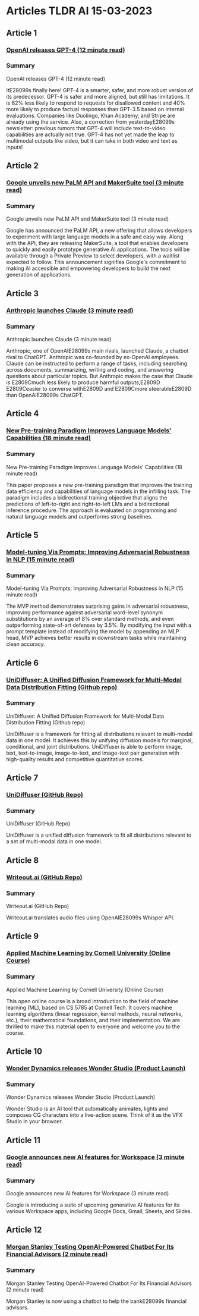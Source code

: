 # Articles TLDR AI 15-03-2023

## Article 1
### [OpenAI releases GPT-4 (12 minute read)](https://tldr.tech)
### Summary 
 OpenAI releases GPT-4 (12 minute read)

ItE28099s finally here! GPT-4 is a smarter, safer, and more robust version of its predecessor. GPT-4 is safer and more aligned, but still has limitations. It is 82% less likely to respond to requests for disallowed content and 40% more likely to produce factual responses than GPT-3.5 based on internal evaluations. Companies like Duolingo, Khan Academy, and Stripe are already using the service. Also, a correction from yesterdayE28099s newsletter: previous rumors that GPT-4 will include text-to-video capabilities are actually not true. GPT-4 has not yet made the leap to multimodal outputs like video, but it can take in both video and text as inputs!

## Article 2
### [Google unveils new PaLM API and MakerSuite tool (3 minute read)](https://tldr.tech)
### Summary 
 Google unveils new PaLM API and MakerSuite tool (3 minute read)

Google has announced the PaLM API, a new offering that allows developers to experiment with large language models in a safe and easy way. Along with the API, they are releasing MakerSuite, a tool that enables developers to quickly and easily prototype generative AI applications. The tools will be available through a Private Preview to select developers, with a waitlist expected to follow. This announcement signifies Google's commitment to making AI accessible and empowering developers to build the next generation of applications.

## Article 3
### [Anthropic launches Claude (3 minute read)](https://tldr.tech)
### Summary 
 Anthropic launches Claude (3 minute read)

Anthropic, one of OpenAIE28099s main rivals, launched Claude, a chatbot rival to ChatGPT. Anthropic was co-founded by ex-OpenAI employees. Claude can be instructed to perform a range of tasks, including searching across documents, summarizing, writing and coding, and answering questions about particular topics. But Anthropic makes the case that Claude is E2809Cmuch less likely to produce harmful outputs,E2809D E2809Ceasier to converse withE2809D and E2809Cmore steerableE2809D than OpenAIE28099s ChatGPT.

## Article 4
### [New Pre-training Paradigm Improves Language Models' Capabilities (18 minute read)](https://tldr.tech)
### Summary 
 New Pre-training Paradigm Improves Language Models' Capabilities (18 minute read)

This paper proposes a new pre-training paradigm that improves the training data efficiency and capabilities of language models in the infilling task. The paradigm includes a bidirectional training objective that aligns the predictions of left-to-right and right-to-left LMs and a bidirectional inference procedure. The approach is evaluated on programming and natural language models and outperforms strong baselines.</span>

## Article 5
### [Model-tuning Via Prompts: Improving Adversarial Robustness in NLP (15 minute read)](https://tldr.tech)
### Summary 
 Model-tuning Via Prompts: Improving Adversarial Robustness in NLP (15 minute read)

The MVP method demonstrates surprising gains in adversarial robustness, improving performance against adversarial word-level synonym substitutions by an average of 8% over standard methods, and even outperforming state-of-art defenses by 3.5%. By modifying the input with a prompt template instead of modifying the model by appending an MLP head, MVP achieves better results in downstream tasks while maintaining clean accuracy.

## Article 6
### [UniDiffuser: A Unified Diffusion Framework for Multi-Modal Data Distribution Fitting (Github repo)](https://tldr.tech)
### Summary 
 UniDiffuser: A Unified Diffusion Framework for Multi-Modal Data Distribution Fitting (Github repo)

UniDiffuser is a framework for fitting all distributions relevant to multi-modal data in one model. It achieves this by unifying diffusion models for marginal, conditional, and joint distributions. UniDiffuser is able to perform image, text, text-to-image, image-to-text, and image-text pair generation with high-quality results and competitive quantitative scores.

## Article 7
### [UniDiffuser (GitHub Repo)](https://tldr.tech)
### Summary 
 UniDiffuser (GitHub Repo)

UniDiffuser is a unified diffusion framework to fit all distributions relevant to a set of multi-modal data in one model.

## Article 8
### [Writeout.ai (GitHub Repo)](https://tldr.tech)
### Summary 
 Writeout.ai (GitHub Repo)

Writeout.ai translates audio files using OpenAIE28099s Whisper API.

## Article 9
### [Applied Machine Learning by Cornell University (Online Course)](https://tldr.tech)
### Summary 
 Applied Machine Learning by Cornell University (Online Course)

This open online course is a broad introduction to the field of machine learning (ML), based on CS 5785 at Cornell Tech. It covers machine learning algorithms (linear regression, kernel methods, neural networks, etc.), their mathematical foundations, and their implementation. We are thrilled to make this material open to everyone and welcome you to the course.

## Article 10
### [Wonder Dynamics releases Wonder Studio (Product Launch)](https://tldr.tech)
### Summary 
 Wonder Dynamics releases Wonder Studio (Product Launch)

Wonder Studio is an AI tool that automatically animates, lights and composes CG characters into a live-action scene. Think of it as the VFX Studio in your browser.

## Article 11
### [Google announces new AI features for Workspace (3 minute read)](https://tldr.tech)
### Summary 
 Google announces new AI features for Workspace (3 minute read)

Google is introducing a suite of upcoming generative AI features for its various Workspace apps, including Google Docs, Gmail, Sheets, and Slides.

## Article 12
### [Morgan Stanley Testing OpenAI-Powered Chatbot For Its Financial Advisors (2 minute read)](https://tldr.tech)
### Summary 
 Morgan Stanley Testing OpenAI-Powered Chatbot For Its Financial Advisors (2 minute read)

Morgan Stanley is now using a chatbot to help the bankE28099s financial advisors.

